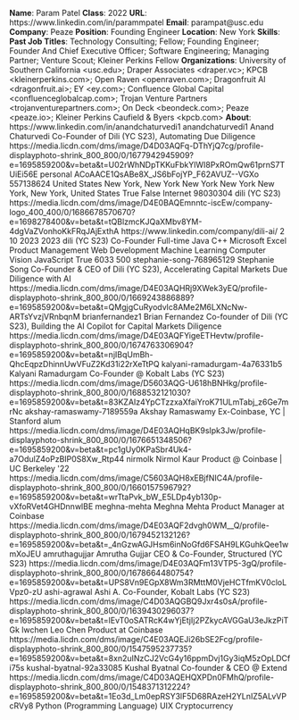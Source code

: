 **Name**: Param Patel
**Class**: 2022
**URL**: https://www\.linkedin\.com/in/parammpatel
**Email**: parampat@usc\.edu
**Company**: Peaze
**Position**: Founding Engineer
**Location**: New York
**Skills**: 
**Past Job Titles**: Technology Consulting; Fellow; Founding Engineer; Founder And Chief Executive Officer; Software Engineering; Managing Partner; Venture Scout; Kleiner Perkins Fellow
**Organizations**: University of Southern California <usc\.edu>; Draper Associates <draper\.vc>; KPCB <kleinerperkins\.com>; Open Raven <openraven\.com>; Dragonfruit AI <dragonfruit\.ai>; EY <ey\.com>; Confluence Global Capital <confluenceglobalcap\.com>; Trojan Venture Partners <trojanventurepartners\.com>; On Deck <beondeck\.com>; Peaze <peaze\.io>; Kleiner Perkins Caufield & Byers <kpcb\.com>
**About**: https://www\.linkedin\.com/in/anandchaturvedi1 anandchaturvedi1 Anand Chaturvedi Co\-Founder of Dili \(YC S23\), Automating Due Diligence https://media\.licdn\.com/dms/image/D4D03AQFq\-DThYjQ7cg/profile\-displayphoto\-shrink\_800\_800/0/1677942945909?e=1695859200&v=beta&t=U02rWhNDpTKKuFbkYlWI8PxROmQw61prnS7TUiEi56E personal ACoAACE1QsABe8X\_JS6bFojYP\_F62AVUZ\-\-VGXo 557138624 United States New York, New York New York New York New York, New York, United States True False Internet 98030304 dili \(YC S23\) https://media\.licdn\.com/dms/image/D4E0BAQEmnntc\-iscEw/company\-logo\_400\_400/0/1686678570670?e=1698278400&v=beta&t=tQBlzmcKJQaXMbv8YM\-4dgVaZVonhoKkFRqJAjExthA https://www\.linkedin\.com/company/dili\-ai/ 2 10 2023 2023 dili \(YC S23\) Co\-Founder Full\-time Java C\+\+ Microsoft Excel Product Management Web Development Machine Learning Computer Vision JavaScript True 6033 500 stephanie\-song\-768965129 Stephanie Song Co\-Founder & CEO of Dili \(YC S23\), Accelerating Capital Markets Due Diligence with AI https://media\.licdn\.com/dms/image/D4E03AQHRj9XWek3yEQ/profile\-displayphoto\-shrink\_800\_800/0/1669243886889?e=1695859200&v=beta&t=QMgjgCuRyodvlc8AMe2M6LXNcNw\-ARTsYvzjVRnbqnM brianfernandez1 Brian Fernandez Co\-founder of Dili \(YC S23\), Building the AI Copilot for Capital Markets Diligence https://media\.licdn\.com/dms/image/D4E03AQFYigeETHevtw/profile\-displayphoto\-shrink\_800\_800/0/1674763306904?e=1695859200&v=beta&t=njIBqUmBh\-QhcEqpzDhinnUwVFuZ2Kd31i22rXeTtPQ kalyani\-ramadurgam\-4a76331b5 Kalyani Ramadurgam Co\-Founder @ Kobalt Labs \(YC S23\) https://media\.licdn\.com/dms/image/D5603AQG\-U618hBNHkg/profile\-displayphoto\-shrink\_800\_800/0/1688532121030?e=1695859200&v=beta&t=83KZAIz4YpCTzzxaXfaiYroK71ULmTabj\_z6Ge7mrNc akshay\-ramaswamy\-7189559a Akshay Ramaswamy Ex\-Coinbase, YC | Stanford alum https://media\.licdn\.com/dms/image/D4E03AQHqBK9sIpk3Jw/profile\-displayphoto\-shrink\_800\_800/0/1676651348506?e=1695859200&v=beta&t=pc1gUy0KPaSbr4Uk4\-a7OdulZ4oPzBIP0S8Xw\_Rtp44 nirmolk Nirmol Kaur Product @ Coinbase | UC Berkeley '22 https://media\.licdn\.com/dms/image/C5603AQH8xEBjfNIC4A/profile\-displayphoto\-shrink\_800\_800/0/1660157596792?e=1695859200&v=beta&t=wrTtaPvk\_bW\_E5LDp4yb130p\-vXfoRVet4GHDnnwlBE meghna\-mehta Meghna Mehta Product Manager at Coinbase https://media\.licdn\.com/dms/image/D4E03AQF2dvgh0WM\_\_Q/profile\-displayphoto\-shrink\_800\_800/0/1679452132126?e=1695859200&v=beta&t=\_4nGzwAGJHsm6inNoGfd6FSAH9LKGuhkQee1wmXoJEU amruthagujjar Amrutha Gujjar CEO & Co\-Founder, Structured \(YC S23\) https://media\.licdn\.com/dms/image/D4E03AQFm13VTP5\-3gQ/profile\-displayphoto\-shrink\_800\_800/0/1678664480754?e=1695859200&v=beta&t=UPS8Vn9EGpX8Wm3RMttM0VjeHCTfmKV0cloLVpz0\-zU ashi\-agrawal Ashi A\. Co\-Founder, Kobalt Labs \(YC S23\) https://media\.licdn\.com/dms/image/C4D03AQGBQ9Jxr4s0sA/profile\-displayphoto\-shrink\_800\_800/0/1639430296037?e=1695859200&v=beta&t=lEvT0oSATRcK4wYjEtjIj2PZkycAVGGaU3eJkzPiTGk lwchen Leo Chen Product at Coinbase https://media\.licdn\.com/dms/image/C4E03AQEJi26bSE2Fcg/profile\-displayphoto\-shrink\_800\_800/0/1547595237735?e=1695859200&v=beta&t=8xn2uINzCJ2VcG4y16ppmDvj1Gy3iqM5zOpLDCfi75s kushal\-byatnal\-92a33085 Kushal Byatnal Co\-founder & CEO @ Extend https://media\.licdn\.com/dms/image/C4D03AQEHQXPDn0FMhQ/profile\-displayphoto\-shrink\_800\_800/0/1548371312224?e=1695859200&v=beta&t=1Eo3d\_Lm0epRSY3lF5D68RAzeH2YLnIZ5ALvVPcRVy8 Python \(Programming Language\) UIX Cryptocurrency
